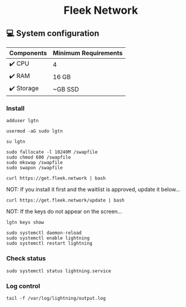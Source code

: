 <div align="center">
  <h1>Fleek Network </h1>
</div>

 ## 💻 System configuration
| Components | Minimum Requirements | 
| ------------ | ------------ |
| ✔️ CPU |	4 |
| ✔️ RAM	| 16 GB |
| ✔️ Storage	| ~GB SSD |



### Install
```
adduser lgtn
```
```
usermod -aG sudo lgtn
```
```
su lgtn
```
```
sudo fallocate -l 10240M /swapfile
sudo chmod 600 /swapfile
sudo mkswap /swapfile
sudo swapon /swapfile
```
```
curl https://get.fleek.network | bash
```
NOT: If you install it first and the waitlist is approved, update it below...
```
curl https://get.fleek.network/update | bash
```
NOT: If the keys do not appear on the screen...
```
lgtn keys show
```
```
sudo systemctl daemon-reload
sudo systemctl enable lightning
sudo systemctl restart lightning
```
### Check status
```
sudo systemctl status lightning.service
```

### Log control
```
tail -f /var/log/lightning/output.log
```